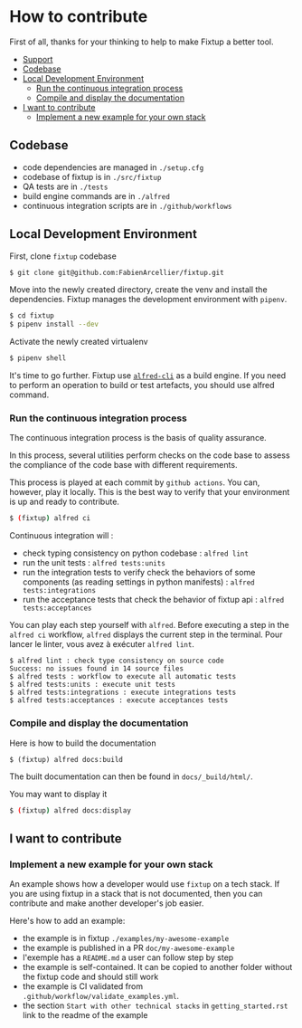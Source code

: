 # How to contribute

First of all, thanks for your thinking to help to make Fixtup a better tool.


  * [Support](#support)
  * [Codebase](#codebase)
  * [Local Development Environment](#local-development-environment)
    + [Run the continuous integration process](#run-the-continuous-integration-process)
    + [Compile and display the documentation](#compile-and-display-the-documentation)
  * [I want to contribute](#i-want-to-contribute)
    + [Implement a new example for your own stack](#implement-a-new-example-for-your-own-stack)

<!--
Les ressources importantes :

* Discord développeur
* Support sur Stackoverflow
-->

<!--
## Support

Vous avez des questions sur comment utiliser Fixtup, posez vos question sur [Stackoverflow](https://stackoverflow.com/questions/tagged/python-fixtup) avec le tag `python-fixtup`. Si des gens ont la meme question que vous, ils la retrouveront plus facilement, avec la réponse qui vous aura débloqué
-->

## Codebase

* code dependencies are managed in `./setup.cfg`
* codebase of fixtup is in ``./src/fixtup``
* QA tests are in ``./tests``
* build engine commands are in ``./alfred``
* continuous integration scripts are in ``./github/workflows``

## Local Development Environment

First, clone `fixtup` codebase

```bash
$ git clone git@github.com:FabienArcellier/fixtup.git
```

Move into the newly created directory, create the venv and install the dependencies. Fixtup manages the development environment with `pipenv`.

```bash
$ cd fixtup
$ pipenv install --dev
```

Activate the newly created virtualenv

```bash
$ pipenv shell
```

It's time to go further. Fixtup use [``alfred-cli``](https://github.com/FabienArcellier/alfred-cli) as a build engine. If you need to perform an operation to build or test artefacts, you should use alfred command.

### Run the continuous integration process

The continuous integration process is the basis of quality assurance.

In this process, several utilities perform checks on the code base to assess the compliance of the code base with different requirements.

This process is played at each commit by ``github actions``. You can, however, play it locally. This is the best way to verify that your environment is up and ready to contribute.

```bash
$ (fixtup) alfred ci
```

Continuous integration will :

* check typing consistency on python codebase : ``alfred lint``
* run the unit tests : ``alfred tests:units``
* run the integration tests to verify check the behaviors of some components (as reading settings in python manifests) : ``alfred tests:integrations``
* run the acceptance tests that check the behavior of fixtup api : ``alfred tests:acceptances``

You can play each step yourself with `alfred`. Before executing a step in the ``alfred ci`` workflow, ``alfred``
displays the current step in the terminal. Pour lancer le linter, vous avez à exécuter `alfred lint`.

```text
$ alfred lint : check type consistency on source code
Success: no issues found in 14 source files
$ alfred tests : workflow to execute all automatic tests
$ alfred tests:units : execute unit tests
$ alfred tests:integrations : execute integrations tests
$ alfred tests:acceptances : execute acceptances tests
```

### Compile and display the documentation

Here is how to build the documentation

```
$ (fixtup) alfred docs:build
```

The built documentation can then be found in `docs/_build/html/`.

You may want to display it

```bash
$ (fixtup) alfred docs:display
```

## I want to contribute

### Implement a new example for your own stack

An example shows how a developer would use ``fixtup`` on a tech stack. If you are using fixtup in a stack that is not documented, then you can contribute and make another developer's job easier.

Here's how to add an example:

* the example is in fixtup ``./examples/my-awesome-example``
* the example is published in a PR ``doc/my-awesome-example``
* l'exemple has a ``README.md`` a user can follow step by step
* the example is self-contained. It can be copied to another folder without the fixtup code and should still work
* the example is CI validated from ``.github/workflow/validate_examples.yml``.
* the section `Start with other technical stacks` in ``getting_started.rst`` link to the readme of the example

